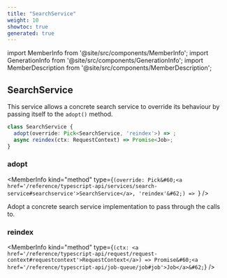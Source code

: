 ```yaml
---
title: "SearchService"
weight: 10
showtoc: true
generated: true
---
```

<!-- This file was generated from the Vendure source. Do not modify. Instead, re-run the "docs:build" script -->
import MemberInfo from '@site/src/components/MemberInfo';
import GenerationInfo from '@site/src/components/GenerationInfo';
import MemberDescription from '@site/src/components/MemberDescription';


## SearchService

<GenerationInfo sourceFile="packages/core/src/service/services/search.service.ts" sourceLine="15" packageName="@vendure/core" />

This service allows a concrete search service to override its behaviour
by passing itself to the `adopt()` method.

```ts title="Signature"
class SearchService {
  adopt(override: Pick<SearchService, 'reindex'>) => ;
  async reindex(ctx: RequestContext) => Promise<Job>;
}
```

<div className="members-wrapper">

### adopt

<MemberInfo kind="method" type={`(override: Pick&#60;<a href='/reference/typescript-api/services/search-service#searchservice'>SearchService</a>, 'reindex'&#62;) => `}   />

Adopt a concrete search service implementation to pass through the
calls to.
### reindex

<MemberInfo kind="method" type={`(ctx: <a href='/reference/typescript-api/request/request-context#requestcontext'>RequestContext</a>) => Promise&#60;<a href='/reference/typescript-api/job-queue/job#job'>Job</a>&#62;`}   />




</div>

